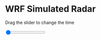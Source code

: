 <h1>WRF Simulated Radar</h1>
<p>Drag the slider to change the time</p>

<div class="slidecontainer">
<input oninput='setImage(this)' class="slider" type="range" min="0" max="37" value="0" step="1" />
<img id='img'/>
</div>

<script>
var img = document.getElementById('img');
var img_array = ['/assets/images/wrf/rf_wrfout_d01_2020-06-16_12:00:00.png',
'/assets/images/wrf/rf_wrfout_d01_2020-06-16_13:00:00.png',
'/assets/images/wrf/rf_wrfout_d01_2020-06-16_14:00:00.png',
'/assets/images/wrf/rf_wrfout_d01_2020-06-16_15:00:00.png',
'/assets/images/wrf/rf_wrfout_d01_2020-06-16_16:00:00.png',
'/assets/images/wrf/rf_wrfout_d01_2020-06-16_17:00:00.png',
'/assets/images/wrf/rf_wrfout_d01_2020-06-16_18:00:00.png',
'/assets/images/wrf/rf_wrfout_d01_2020-06-16_19:00:00.png',
'/assets/images/wrf/rf_wrfout_d01_2020-06-16_20:00:00.png',
'/assets/images/wrf/rf_wrfout_d01_2020-06-16_21:00:00.png',
'/assets/images/wrf/rf_wrfout_d01_2020-06-16_22:00:00.png',
'/assets/images/wrf/rf_wrfout_d01_2020-06-16_23:00:00.png',
'/assets/images/wrf/rf_wrfout_d01_2020-06-17_00:00:00.png',
'/assets/images/wrf/rf_wrfout_d01_2020-06-17_01:00:00.png',
'/assets/images/wrf/rf_wrfout_d01_2020-06-17_02:00:00.png',
'/assets/images/wrf/rf_wrfout_d01_2020-06-17_03:00:00.png',
'/assets/images/wrf/rf_wrfout_d01_2020-06-17_04:00:00.png',
'/assets/images/wrf/rf_wrfout_d01_2020-06-17_05:00:00.png',
'/assets/images/wrf/rf_wrfout_d01_2020-06-17_06:00:00.png',
'/assets/images/wrf/rf_wrfout_d01_2020-06-17_07:00:00.png',
'/assets/images/wrf/rf_wrfout_d01_2020-06-17_08:00:00.png',
'/assets/images/wrf/rf_wrfout_d01_2020-06-17_09:00:00.png',
'/assets/images/wrf/rf_wrfout_d01_2020-06-17_10:00:00.png',
'/assets/images/wrf/rf_wrfout_d01_2020-06-17_11:00:00.png',
'/assets/images/wrf/rf_wrfout_d01_2020-06-17_12:00:00.png',
'/assets/images/wrf/rf_wrfout_d01_2020-06-17_13:00:00.png',
'/assets/images/wrf/rf_wrfout_d01_2020-06-17_14:00:00.png',
'/assets/images/wrf/rf_wrfout_d01_2020-06-17_15:00:00.png',
'/assets/images/wrf/rf_wrfout_d01_2020-06-17_16:00:00.png',
'/assets/images/wrf/rf_wrfout_d01_2020-06-17_17:00:00.png',
'/assets/images/wrf/rf_wrfout_d01_2020-06-17_18:00:00.png',
'/assets/images/wrf/rf_wrfout_d01_2020-06-17_19:00:00.png',
'/assets/images/wrf/rf_wrfout_d01_2020-06-17_20:00:00.png',
'/assets/images/wrf/rf_wrfout_d01_2020-06-17_21:00:00.png',
'/assets/images/wrf/rf_wrfout_d01_2020-06-17_22:00:00.png',
'/assets/images/wrf/rf_wrfout_d01_2020-06-17_23:00:00.png',
'/assets/images/wrf/rf_wrfout_d01_2020-06-18_00:00:00.png',];
function setImage(obj)
{
        var value = obj.value;
        img.src = img_array[value];

}
</script>
